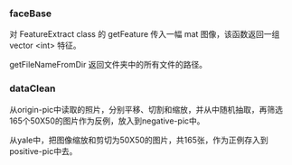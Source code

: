 ### faceBase

对 FeatureExtract class 的 getFeature 传入一幅 mat 图像，该函数返回一组 vector &lt;int&gt; 特征。

getFileNameFromDir 返回文件夹中的所有文件的路径。

### dataClean

从origin-pic中读取的照片，分别平移、切割和缩放，并从中随机抽取，再筛选165个50X50的图片作为反例，放入到negative-pic中。

从yale中，把图像缩放和剪切为50X50的图片，共165张，作为正例存入到positive-pic中去。


